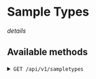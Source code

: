 # Sample Types

*details*

## Available methods

<details>
<summary><code>GET /api/v1/sampletypes</code></summary>

`RESULT`

```
[
    
]
```
</details>